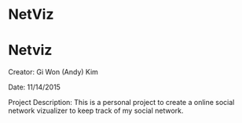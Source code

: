 # NetViz
Netviz 
=========================
Creator: Gi Won (Andy) Kim

Date: 11/14/2015

Project Description: 
This is a personal project to create a online social network vizualizer to keep track of my social network.

